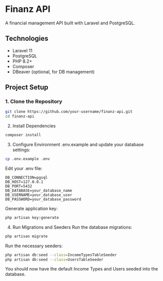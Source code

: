 # Finanz API

A financial management API built with Laravel and PostgreSQL.

## Technologies

- Laravel 11
- PostgreSQL
- PHP 8.2+
- Composer
- DBeaver (optional, for DB management)

## Project Setup

### 1. Clone the Repository

```bash
git clone https://github.com/your-username/finanz-api.git
cd finanz-api
```

2. Install Dependencies
```bash
composer install
```
3. Configure Environment
.env.example and update your database settings:
```bash
cp .env.example .env
```
Edit your .env file:
```env
DB_CONNECTION=pgsql
DB_HOST=127.0.0.1
DB_PORT=5432
DB_DATABASE=your_database_name
DB_USERNAME=your_database_user
DB_PASSWORD=your_database_password
```
Generate application key:
```bash
php artisan key:generate
```

4. Run Migrations and Seeders
Run the database migrations:
```bash
php artisan migrate
```
Run the necessary seeders:
```bash
php artisan db:seed --class=IncomeTypesTableSeeder
php artisan db:seed --class=UsersTableSeeder
```
You should now have the default Income Types and Users seeded into the database.
